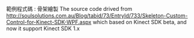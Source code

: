 ﻿範例程式碼 : 骨架繪製
The source code drived from 
http://soulsolutions.com.au/Blog/tabid/73/EntryId/733/Skeleton-Custom-Control-for-Kinect-SDK-WPF.aspx
which based on Kinect SDK beta, and now it support Kinect SDK 1.x
